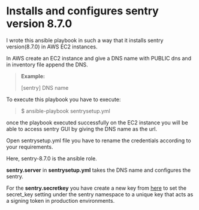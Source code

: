 Installs and configures sentry version 8.7.0
===================================

I wrote this ansible playbook in such a way that it installs sentry version(8.7.0) in AWS EC2 instances.

In AWS create an EC2 instance and give a DNS name with PUBLIC dns and in inventory file append the DNS.


> **Example:**
> 
> [sentry]
> DNS name

To execute this playbook you have to execute:

> $ ansible-playbook sentrysetup.yml


once the playbook executed successfully on the EC2 instance you will be able to access sentry GUI by giving the DNS name as the url.



Open <i class="icon-file"></i>sentrysetup.yml file you have to <i class="icon-pencil"></i> rename the credentials according to your requirements.

Here, <i class="icon-folder-open"></i> sentry-8.7.0 is the ansible role.

**sentry.server** in **sentrysetup.yml** takes the DNS name and configures the sentry.

For the **sentry.secretkey** you have create a new key from [here](http://www.miniwebtool.com/django-secret-key-generator/)  to set the secret_key setting under the sentry namespace to a unique key that acts as a signing token in production environments.



